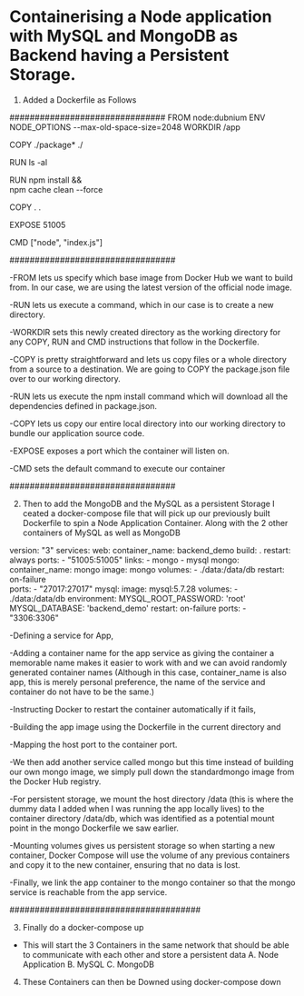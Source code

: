 # Containerising a Node application with MySQL and MongoDB as Backend having a Persistent Storage.

1. Added a Dockerfile as Follows

###############################
FROM node:dubnium
ENV NODE_OPTIONS --max-old-space-size=2048
WORKDIR /app

COPY ./package* ./

RUN ls -al

RUN npm install && \
    npm cache clean --force

COPY . .

EXPOSE 51005

CMD ["node", "index.js"]

#################################

-FROM lets us specify which base image from Docker Hub we want to build from. In our case, we are using the latest version of the official node image.

-RUN lets us execute a command, which in our case is to create a new directory.

-WORKDIR sets this newly created directory as the working directory for any COPY, RUN and CMD instructions that follow in the Dockerfile.

-COPY is pretty straightforward and lets us copy files or a whole directory from a source to a destination. We are going to COPY the package.json file over to our working directory.

-RUN lets us execute the npm install command which will download all the dependencies defined in package.json.

-COPY lets us copy our entire local directory into our working directory to bundle our application source code.

-EXPOSE exposes a port which the container will listen on.

-CMD sets the default command to execute our container

#################################

2. Then to add the MongoDB and the MySQL as a persistent Storage I ceated a docker-compose file that will pick up our previously built Dockerfile to spin a Node Application Container.
Along with the 2 other containers of MySQL as well as MongoDB

version: "3"
services:
  web:
    container_name: backend_demo
    build: .
    restart: always
    ports:
      - "51005:51005"
    links:
      - mongo
      - mysql
  mongo:
    container_name: mongo
    image: mongo
    volumes:
      - ./data:/data/db
    restart: on-failure    
    ports:
      - "27017:27017"
  mysql:
    image: mysql:5.7.28
    volumes:
      - ./data:/data/db
    environment:
      MYSQL_ROOT_PASSWORD: 'root'
      MYSQL_DATABASE: 'backend_demo'
    restart: on-failure
    ports: 
      - "3306:3306"
      
      

-Defining a service for App,

-Adding a container name for the app service as giving the container a memorable name makes it easier to work with and we can avoid randomly generated container names (Although in this case, container_name is also app, this is merely personal preference, the name of the service and container do not have to be the same.)

-Instructing Docker to restart the container automatically if it fails,

-Building the app image using the Dockerfile in the current directory and

-Mapping the host port to the container port.

-We then add another service called mongo but this time instead of building our own mongo image, we simply pull down the standardmongo image from the Docker Hub registry.

-For persistent storage, we mount the host directory /data (this is where the dummy data I added when I was running the app locally lives) to the container directory /data/db, which was identified as a potential mount point in the mongo Dockerfile we saw earlier.

-Mounting volumes gives us persistent storage so when starting a new container, Docker Compose will use the volume of any previous containers and copy it to the new container, ensuring that no data is lost.

-Finally, we link the app container to the mongo container so that the mongo service is reachable from the app service.

######################################

3. Finally do a docker-compose up
 - This will start the 3 Containers in the same network that should be able to communicate with each other and store a persistent data
 A. Node Application
 B. MySQL
 C. MongoDB
 
 4. These Containers can then be Downed using
 docker-compose down